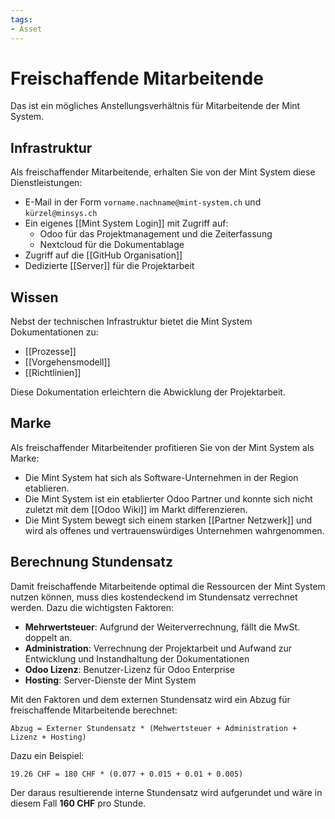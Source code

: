 ```yaml
---
tags:
- Asset
---
```


# Freischaffende Mitarbeitende

Das ist ein mögliches Anstellungsverhältnis für Mitarbeitende der Mint System.

## Infrastruktur

Als freischaffender Mitarbeitende, erhalten Sie von der Mint System diese Dienstleistungen:

* E-Mail in der Form `vorname.nachname@mint-system.ch` und `kürzel@minsys.ch`
* Ein eigenes [[Mint System Login]] mit Zugriff auf:
	* Odoo für das Projektmanagement und die Zeiterfassung
	* Nextcloud für die Dokumentablage
* Zugriff auf die [[GitHub Organisation]]
* Dedizierte [[Server]] für die Projektarbeit

## Wissen

Nebst der technischen Infrastruktur bietet die Mint System Dokumentationen zu:

* [[Prozesse]]
* [[Vorgehensmodell]]
* [[Richtlinien]]

Diese Dokumentation erleichtern die Abwicklung der Projektarbeit.

## Marke

Als freischaffender Mitarbeitender profitieren Sie von der Mint System als Marke:

* Die Mint System hat sich als Software-Unternehmen in der Region etablieren.
* Die Mint System ist ein etablierter Odoo Partner und konnte sich nicht zuletzt mit dem [[Odoo Wiki]] im Markt differenzieren.
* Die Mint System bewegt sich einem starken [[Partner Netzwerk]] und wird als offenes und vertrauenswürdiges Unternehmen wahrgenommen.

## Berechnung Stundensatz

Damit freischaffende Mitarbeitende optimal die Ressourcen der Mint System nutzen können, muss dies kostendeckend im Stundensatz verrechnet werden. Dazu die wichtigsten Faktoren:

 * **Mehrwertsteuer**: Aufgrund der Weiterverrechnung, fällt die MwSt. doppelt an.
 * **Administration**: Verrechnung der Projektarbeit und Aufwand zur Entwicklung und Instandhaltung der Dokumentationen
  * **Odoo Lizenz**: Benutzer-Lizenz für Odoo Enterprise
 * **Hosting**: Server-Dienste der Mint System

Mit den Faktoren und dem externen Stundensatz wird ein Abzug für freischaffende Mitarbeitende berechnet:

	Abzug = Externer Stundensatz * (Mehwertsteuer + Administration + Lizenz + Hosting)

Dazu ein Beispiel:

	19.26 CHF = 180 CHF * (0.077 + 0.015 + 0.01 + 0.005)

Der daraus resultierende interne Stundensatz wird aufgerundet und wäre in diesem Fall **160 CHF** pro Stunde.